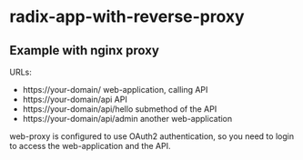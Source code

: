 # radix-app-with-reverse-proxy

## Example with nginx proxy

URLs:
* https://your-domain/ web-application, calling API
* https://your-domain/api API
* https://your-domain/api/hello submethod of the API
* https://your-domain/api/admin another web-application

web-proxy is configured to use OAuth2 authentication, so you need to login to access the web-application and the API.